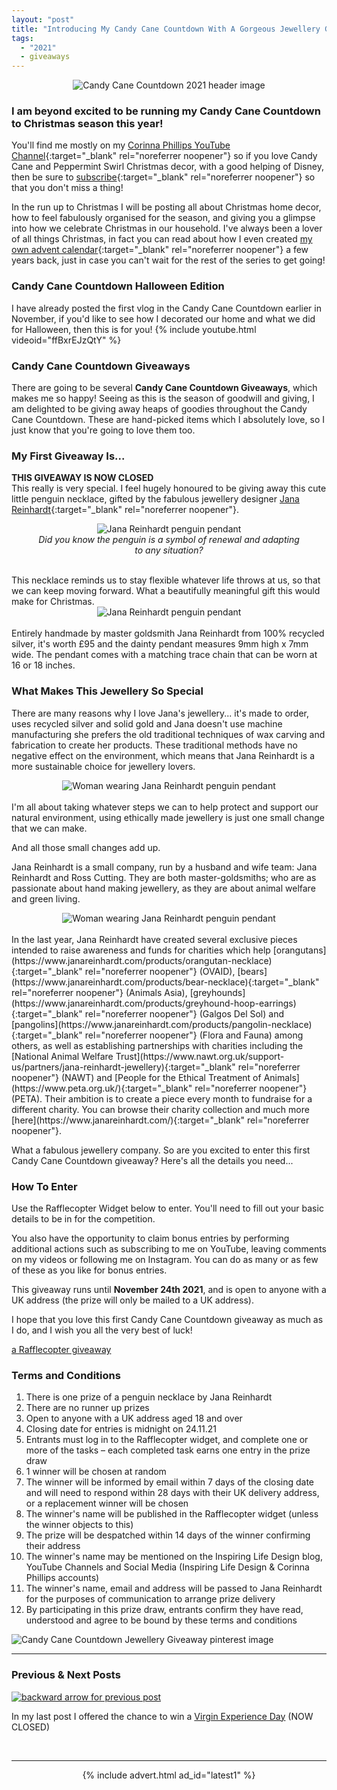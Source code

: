 ```yaml
---
layout: "post"
title: "Introducing My Candy Cane Countdown With A Gorgeous Jewellery Giveaway (GIVEAWAY NOW CLOSED)"
tags:
  - "2021"
  - giveaways
---
```


<center>
    <img src='/i/2021/candycane/candycaneheader.png' alt='Candy Cane Countdown 2021 header image'>
</center>

### I am beyond excited to be running my Candy Cane Countdown to Christmas season this year! 
You'll find me mostly on my [Corinna Phillips YouTube Channel](https://www.youtube.com/channel/UCZCRTrAyc43Xp6-zdR3aG0g){:target="_blank" rel="noreferrer noopener"} so if you love Candy Cane and Peppermint Swirl Christmas decor, with a good helping of Disney, then be sure to [subscribe](https://www.youtube.com/channel/UCZCRTrAyc43Xp6-zdR3aG0g?sub_confirmation=1){:target="_blank" rel="noreferrer noopener"} so that you don't miss a thing!

In the run up to Christmas I will be posting all about Christmas home decor, how to feel fabulously organised for the season, and giving you a glimpse into how we celebrate Christmas in our household. I've always been a lover of all things Christmas, in fact you can read about how I even created [my own advent calendar](/posts/my-2018-advent-calendar.html){:target="_blank" rel="noreferrer noopener"} a few years back, just in case you can't wait for the rest of the series to get going!

### Candy Cane Countdown Halloween Edition
I have already posted the first vlog in the Candy Cane Countdown earlier in November, if you'd like to see how I decorated our home and what we did for Halloween, then this is for you!
{% include youtube.html videoid="ffBxrEJzQtY" %}

### Candy Cane Countdown Giveaways
There are going to be several <b>Candy Cane Countdown Giveaways</b>, which makes me so happy! Seeing as this is the season of goodwill and giving, I am delighted to be giving away heaps of goodies throughout the Candy Cane Countdown. These are hand-picked items which I absolutely love, so I just know that you're going to love them too.

### My First Giveaway Is...
<b>THIS GIVEAWAY IS NOW CLOSED</b><br />
This really is very special. I feel hugely honoured to be giving away this cute little penguin necklace, gifted by the fabulous jewellery designer [Jana Reinhardt](https://www.janareinhardt.com/){:target="_blank" rel="noreferrer noopener"}.
<center>
<figure>
    <img src='/i/2021/candycane/penguin2.jpg' alt='Jana Reinhardt penguin pendant'>
    <figcaption><i>Did you know the penguin is a symbol of renewal and adapting to any situation?</i></figcaption>
</figure>
</center>
<br />
This necklace reminds us to stay flexible whatever life throws at us, so that we can keep moving forward. What a beautifully meaningful gift this would make for Christmas.
<center>
    <img src='/i/2021/candycane/penguin1.jpg' alt='Jana Reinhardt penguin pendant'>
</center>
<br />
Entirely handmade by master goldsmith Jana Reinhardt from 100% recycled silver, it's worth £95 and the dainty pendant measures 9mm high x 7mm wide. The pendant comes with a matching trace chain that can be worn at 16 or 18 inches. 

### What Makes This Jewellery So Special
There are many reasons why I love Jana's jewellery... it's made to order, uses recycled silver and solid gold and Jana doesn't use machine manufacturing she prefers the old traditional techniques of wax carving and fabrication to create her products. These traditional methods have no negative effect on the environment, which means that Jana Reinhardt is a more sustainable choice for jewellery lovers. 
<center>
    <img src='/i/2021/candycane/penguin4.jpg' alt='Woman wearing Jana Reinhardt penguin pendant'>
</center>
<br />
I'm all about taking whatever steps we can to help protect and support our natural environment, using ethically made jewellery is just one small change that we can make.

And all those small changes add up.

Jana Reinhardt is a small company, run by a husband and wife team: Jana Reinhardt and Ross Cutting. They are both master-goldsmiths; who are as passionate about hand making jewellery, as they are about animal welfare and green living. 

<center>
    <img src='/i/2021/candycane/penguin3.jpg' alt='Woman wearing Jana Reinhardt penguin pendant'>
</center>
<br />
In the last year, Jana Reinhardt have created several exclusive pieces intended to raise awareness and funds for charities which help [orangutans](https://www.janareinhardt.com/products/orangutan-necklace){:target="_blank" rel="noreferrer noopener"} (OVAID), [bears](https://www.janareinhardt.com/products/bear-necklace){:target="_blank" rel="noreferrer noopener"} (Animals Asia), [greyhounds](https://www.janareinhardt.com/products/greyhound-hoop-earrings){:target="_blank" rel="noreferrer noopener"} (Galgos Del Sol) and [pangolins](https://www.janareinhardt.com/products/pangolin-necklace){:target="_blank" rel="noreferrer noopener"} (Flora and Fauna) among others, as well as establishing partnerships with charities including the [National Animal Welfare Trust](https://www.nawt.org.uk/support-us/partners/jana-reinhardt-jewellery){:target="_blank" rel="noreferrer noopener"} (NAWT) and [People for the Ethical Treatment of Animals](https://www.peta.org.uk/){:target="_blank" rel="noreferrer noopener"} (PETA). Their ambition is to create a piece every month to fundraise for a different charity. You can browse their charity collection and much more [here](https://www.janareinhardt.com/){:target="_blank" rel="noreferrer noopener"}. 

What a fabulous jewellery company. So are you excited to enter this first Candy Cane Countdown giveaway? Here's all the details you need...

### How To Enter
Use the Rafflecopter Widget below to enter. You'll need to fill out your basic details to be in for the competition.

You also have the opportunity to claim bonus entries by performing additional actions such as subscribing to me on YouTube, leaving comments on my videos or following me on Instagram. You can do as many or as few of these as you like for bonus entries.

This giveaway runs until <b>November 24th 2021</b>, and is open to anyone with a UK address (the prize will only be mailed to a UK address).

I hope that you love this first Candy Cane Countdown giveaway as much as I do, and I wish you all the very best of luck!

<a class="rcptr" href="http://www.rafflecopter.com/rafl/display/be5501da2/" rel="nofollow" data-raflid="be5501da2" data-theme="classic" data-template="" id="rcwidget_w7wlr4es">a Rafflecopter giveaway</a>
<script src="https://widget-prime.rafflecopter.com/launch.js"></script>
 
### Terms and Conditions

1. There is one prize of a penguin necklace by Jana Reinhardt 
2. There are no runner up prizes 
3. Open to anyone with a UK address aged 18 and over
4. Closing date for entries is midnight on 24.11.21
5. Entrants must log in to the Rafflecopter widget, and complete one or more of the tasks – each completed task earns one entry in the prize draw
6. 1 winner will be chosen at random
7. The winner will be informed by email within 7 days of the closing date and will need to respond within 28 days with their UK delivery address, or a replacement winner will be chosen
8. The winner's name will be published in the Rafflecopter widget (unless the winner objects to this)
9. The prize will be despatched within 14 days of the winner confirming their address
10. The winner's name may be mentioned on the Inspiring Life Design blog, YouTube Channels and Social Media (Inspiring Life Design & Corinna Phillips accounts)
11. The winner's name, email and address will be passed to Jana Reinhardt for the purposes of communication to arrange prize delivery
12. By participating in this prize draw, entrants confirm they have read, understood and agree to be bound by these terms and conditions

<!-- Pinterest image -->
![Candy Cane Countdown Jewellery Giveaway pinterest image](/i/2021/candycane/candycanepin.png)

***

### Previous & Next Posts

<a href="/posts/competition-time.html" style="float: left"><img src='/i/backward.png' alt='backward arrow for previous post' /></a> &nbsp;
<!-- <a href="/posts/january-2019-income-report.html" style="float: right"><img src='/i/forward.png' alt='forward arrow for next post' /></a> -->
In my last post I offered the chance to win a [Virgin Experience Day](/posts/competition-time.html) (NOW CLOSED)<br>
<!-- &nbsp;&nbsp;Find out how much [Income & Profit I made from my side hustles in January](/posts/january-2019-income-report.html) -->
<br>

***

<!-- START ADVERTISER: Latest ad 1 -->
<center>
{% include advert.html ad_id="latest1" %}
</center>
<!-- END ADVERTISER: Latest 1 -->
<br />